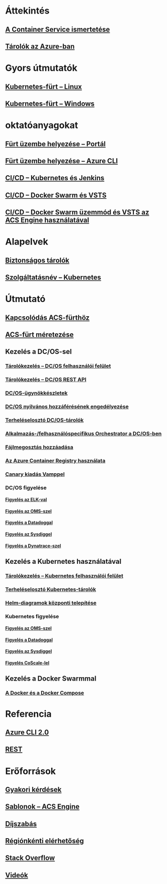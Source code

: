 # Áttekintés
## [A Container Service ismertetése](container-service-intro.md)
## [Tárolók az Azure-ban](../virtual-machines/linux/containers.md?toc=%2fazure%2fcontainer-service%2ftoc.json)

# Gyors útmutatók
## [Kubernetes-fürt – Linux](container-service-kubernetes-walkthrough.md)
## [Kubernetes-fürt – Windows](container-service-kubernetes-windows-walkthrough.md)

# oktatóanyagokat
## [Fürt üzembe helyezése – Portál](container-service-deployment.md)
## [Fürt üzembe helyezése – Azure CLI](container-service-create-acs-cluster-cli.md)
## [CI/CD – Kubernetes és Jenkins](container-service-kubernetes-jenkins.md)
## [CI/CD – Docker Swarm és VSTS](container-service-docker-swarm-setup-ci-cd.md)
## [CI/CD – Docker Swarm üzemmód és VSTS az ACS Engine használatával](container-service-docker-swarm-mode-setup-ci-cd-acs-engine.md)

# Alapelvek
## [Biztonságos tárolók](container-service-security.md)
## [Szolgáltatásnév – Kubernetes](container-service-kubernetes-service-principal.md)

# Útmutató
## [Kapcsolódás ACS-fürthöz](container-service-connect.md)
## [ACS-fürt méretezése](container-service-scale.md)
## Kezelés a DC/OS-sel
### [Tárolókezelés – DC/OS felhasználói felület](container-service-mesos-marathon-ui.md)
### [Tárolókezelés – DC/OS REST API](container-service-mesos-marathon-rest.md)
### [DC/OS-ügynökkészletek](container-service-dcos-agents.md)
### [DC/OS nyilvános hozzáférésének engedélyezése](container-service-enable-public-access.md)
### [Terheléselosztó DC/OS-tárolók](container-service-load-balancing.md)
### [Alkalmazás-/felhasználóspecifikus Orchestrator a DC/OS-ben](container-service-application-specific-marathon.md)
### [Fájlmegosztás hozzáadása](container-service-dcos-fileshare.md)
### [Az Azure Container Registry használata](container-service-dcos-acr.md)
### [Canary kiadás Vamppel](container-service-dcos-vamp-canary-release.md)
### DC/OS figyelése
#### [Figyelés az ELK-val](container-service-monitoring-elk.md)
#### [Figyelés az OMS-szel](container-service-monitoring-oms.md)
#### [Figyelés a Datadoggal](container-service-monitoring.md)
#### [Figyelés az Sysdiggel](container-service-monitoring-sysdig.md)
#### [Figyelés a Dynatrace-szel](container-service-monitoring-dynatrace.md)
## Kezelés a Kubernetes használatával
### [Tárolókezelés – Kubernetes felhasználói felület](container-service-kubernetes-ui.md)
### [Terheléselosztó Kubernetes-tárolók](container-service-kubernetes-load-balancing.md)
### [Helm-diagramok központi telepítése](container-service-kubernetes-helm.md)
### Kubernetes figyelése
#### [Figyelés az OMS-szel](container-service-kubernetes-oms.md)
#### [Figyelés a Datadoggal](container-service-kubernetes-datadog.md)
#### [Figyelés az Sysdiggel](container-service-kubernetes-sysdig.md)
#### [Figyelés CoScale-lel](container-service-kubernetes-coscale.md)
## Kezelés a Docker Swarmmal
### [A Docker és a Docker Compose](container-service-docker-swarm.md)

# Referencia
## [Azure CLI 2.0](/cli/azure/acs)
## [REST](/rest/api/compute/containerservices)

# Erőforrások
## [Gyakori kérdések](container-service-faq.md)
## [Sablonok – ACS Engine](https://github.com/Azure/acs-engine)
## [Díjszabás](https://azure.microsoft.com/pricing/details/container-service/)
## [Régiónkénti elérhetőség](https://azure.microsoft.com/regions/services/)
## [Stack Overflow](http://stackoverflow.com/questions/tagged/azure-container-service)
## [Videók](https://azure.microsoft.com/resources/videos/index/?services=container-service&sort=newest)
